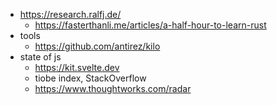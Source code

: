 
* https://research.ralfj.de/
  * https://fasterthanli.me/articles/a-half-hour-to-learn-rust
* tools
  * https://github.com/antirez/kilo
* state of js
  * https://kit.svelte.dev 
  * tiobe index, StackOverflow 
  * https://www.thoughtworks.com/radar

